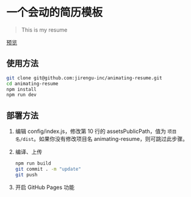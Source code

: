 # 一个会动的简历模板

> This is my resume

[预览](https://jirengu-inc.github.io/animating-resume/dist/)

## 使用方法

``` bash
git clone git@github.com:jirengu-inc/animating-resume.git
cd animating-resume
npm install
npm run dev
```

## 部署方法


1. 编辑 config/index.js，修改第 10 行的 assetsPublicPath，值为 `项目名/dist`。如果你没有修改项目名 animating-resume，则可跳过此步骤。

2. 编译、上传
    ``` bash
    npm run build
    git commit . -m "update"
    git push
    ```

3. 开启 GitHub Pages 功能


